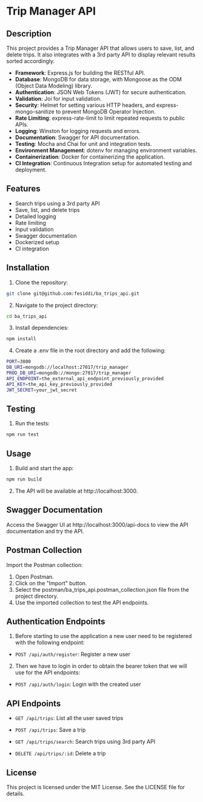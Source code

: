 # Trip Manager API

## Description

This project provides a Trip Manager API that allows users to save, list, and delete trips. It also integrates with a 3rd party API to display relevant results sorted accordingly.

- **Framework**: Express.js for building the RESTful API.
- **Database**: MongoDB for data storage, with Mongoose as the ODM (Object Data Modeling) library.
- **Authentication**: JSON Web Tokens (JWT) for secure authentication.
- **Validation**: Joi for input validation.
- **Security**: Helmet for setting various HTTP headers, and express-mongo-sanitize to prevent MongoDB Operator Injection.
- **Rate Limiting**: express-rate-limit to limit repeated requests to public APIs.
- **Logging**: Winston for logging requests and errors.
- **Documentation**: Swagger for API documentation.
- **Testing**: Mocha and Chai for unit and integration tests.
- **Environment Management**: dotenv for managing environment variables.
- **Containerization**: Docker for containerizing the application.
- **CI Integration**: Continuous Integration setup for automated testing and deployment.

## Features

- Search trips using a 3rd party API
- Save, list, and delete trips
- Detailed logging
- Rate limiting
- Input validation
- Swagger documentation
- Dockerized setup
- CI integration

## Installation

1. Clone the repository:

```sh
git clone git@github.com:fesiddi/ba_trips_api.git
```

2. Navigate to the project directory:

```sh
cd ba_trips_api
```

3. Install dependencies:

```sh
npm install
```

4. Create a .env file in the root directory and add the following:

```sh
PORT=3000
DB_URI=mongodb://localhost:27017/trip_manager
PROD_DB_URI=mongodb://mongo:27017/trip_manager
API_ENDPOINT=the_external_api_endpoint_previously_provided
API_KEY=the_api_key_previously_provided
JWT_SECRET=your_jwt_secret
```

## Testing

1. Run the tests:

```sh
npm run test
```

## Usage

1. Build and start the app:

```sh
npm run build
```

2. The API will be available at http://localhost:3000.

## Swagger Documentation

Access the Swagger UI at http://localhost:3000/api-docs to view the API documentation and try the API.

## Postman Collection

Import the Postman collection:

1. Open Postman.
2. Click on the "Import" button.
3. Select the postman/ba_trips_api.postman_collection.json file from the project directory.
4. Use the imported collection to test the API endpoints.

## Authentication Endpoints

1. Before starting to use the application a new user need to be registered with the following endpoint:

- `POST /api/auth/register`: Register a new user

2. Then we have to login in order to obtain the bearer token that we will use for the API endpoints:

- `POST /api/auth/login`: Login with the created user

## API Endpoints

- `GET /api/trips`: List all the user saved trips

- `POST /api/trips`: Save a trip

- `GET /api/trips/search`: Search trips using 3rd party API

- `DELETE /api/trips/:id`: Delete a trip

## License

This project is licensed under the MIT License. See the LICENSE file for details.
